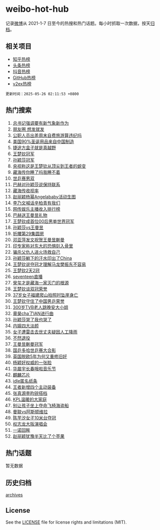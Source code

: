 # weibo-hot-hub

记录[微博](https://www.weibo.com)从 2021-1-7 日至今的热搜和热门话题。每小时抓取一次数据，按天[归档](archives)。

## 相关项目

- [知乎热榜](https://github.com/lonnyzhang423/zhihu-hot-hub)
- [头条热榜](https://github.com/lonnyzhang423/toutiao-hot-hub)
- [抖音热榜](https://github.com/lonnyzhang423/douyin-hot-hub)
- [GitHub热榜](https://github.com/lonnyzhang423/github-hot-hub)
- [v2ex热榜](https://github.com/lonnyzhang423/v2ex-hot-hub)


`更新时间：2025-05-26 02:11:53 +0800`

## 热门搜索

1. [总书记强调要有新气象新作为](https://m.weibo.cn/search?containerid=100103type%3D1%26t%3D10%26q%3D%23%E6%80%BB%E4%B9%A6%E8%AE%B0%E5%BC%BA%E8%B0%83%E8%A6%81%E6%9C%89%E6%96%B0%E6%B0%94%E8%B1%A1%E6%96%B0%E4%BD%9C%E4%B8%BA%23&stream_entry_id=51&isnewpage=1&extparam=seat%3D1%26cate%3D10103%26q%3D%2523%25E6%2580%25BB%25E4%25B9%25A6%25E8%25AE%25B0%25E5%25BC%25BA%25E8%25B0%2583%25E8%25A6%2581%25E6%259C%2589%25E6%2596%25B0%25E6%25B0%2594%25E8%25B1%25A1%25E6%2596%25B0%25E4%25BD%259C%25E4%25B8%25BA%2523%26filter_type%3Drealtimehot%26stream_entry_id%3D51%26c_type%3D51%26pos%3D0%26dgr%3D0%26display_time%3D1748196712%26pre_seqid%3D17481967119930269074805)
1. [朋友圈 想发就发](https://m.weibo.cn/search?containerid=100103type%3D1%26t%3D10%26q%3D%E6%9C%8B%E5%8F%8B%E5%9C%88+%E6%83%B3%E5%8F%91%E5%B0%B1%E5%8F%91&stream_entry_id=31&isnewpage=1&extparam=seat%3D1%26cate%3D5001%26q%3D%25E6%259C%258B%25E5%258F%258B%25E5%259C%2588%2520%25E6%2583%25B3%25E5%258F%2591%25E5%25B0%25B1%25E5%258F%2591%26dgr%3D0%26stream_entry_id%3D31%26pos%3D0%26flag%3D2%26filter_type%3Drealtimehot%26realpos%3D1%26c_type%3D31%26band_rank%3D1%26lcate%3D5001%26display_time%3D1748196712%26pre_seqid%3D17481967119930269074805)
1. [公职人员出差周末自费旅游算违纪吗](https://m.weibo.cn/search?containerid=100103type%3D1%26t%3D10%26q%3D%23%E5%85%AC%E8%81%8C%E4%BA%BA%E5%91%98%E5%87%BA%E5%B7%AE%E5%91%A8%E6%9C%AB%E8%87%AA%E8%B4%B9%E6%97%85%E6%B8%B8%E7%AE%97%E8%BF%9D%E7%BA%AA%E5%90%97%23&stream_entry_id=31&isnewpage=1&extparam=seat%3D1%26cate%3D5001%26q%3D%2523%25E5%2585%25AC%25E8%2581%258C%25E4%25BA%25BA%25E5%2591%2598%25E5%2587%25BA%25E5%25B7%25AE%25E5%2591%25A8%25E6%259C%25AB%25E8%2587%25AA%25E8%25B4%25B9%25E6%2597%2585%25E6%25B8%25B8%25E7%25AE%2597%25E8%25BF%259D%25E7%25BA%25AA%25E5%2590%2597%2523%26dgr%3D0%26stream_entry_id%3D31%26pos%3D1%26flag%3D2%26filter_type%3Drealtimehot%26realpos%3D2%26c_type%3D31%26band_rank%3D2%26lcate%3D5001%26display_time%3D1748196712%26pre_seqid%3D17481967119930269074805)
1. [美国90%圣诞用品来自中国制造](https://m.weibo.cn/search?containerid=100103type%3D1%26t%3D10%26q%3D%23%E7%BE%8E%E5%9B%BD90%25%E5%9C%A3%E8%AF%9E%E7%94%A8%E5%93%81%E6%9D%A5%E8%87%AA%E4%B8%AD%E5%9B%BD%E5%88%B6%E9%80%A0%23&stream_entry_id=31&isnewpage=1&extparam=seat%3D1%26cate%3D5001%26q%3D%2523%25E7%25BE%258E%25E5%259B%25BD90%2525%25E5%259C%25A3%25E8%25AF%259E%25E7%2594%25A8%25E5%2593%2581%25E6%259D%25A5%25E8%2587%25AA%25E4%25B8%25AD%25E5%259B%25BD%25E5%2588%25B6%25E9%2580%25A0%2523%26dgr%3D0%26stream_entry_id%3D31%26pos%3D2%26flag%3D0%26filter_type%3Drealtimehot%26realpos%3D3%26c_type%3D31%26band_rank%3D3%26lcate%3D5001%26display_time%3D1748196712%26pre_seqid%3D17481967119930269074805)
1. [捷途方盒子就是真越野](https://m.weibo.cn/search?containerid=100103type%3D1%26t%3D10%26q%3D%23%E6%8D%B7%E9%80%94%E6%96%B9%E7%9B%92%E5%AD%90%E5%B0%B1%E6%98%AF%E7%9C%9F%E8%B6%8A%E9%87%8E%23&stream_entry_id=31&isnewpage=1&extparam=seat%3D1%26cate%3D5001%26q%3D%2523%25E6%258D%25B7%25E9%2580%2594%25E6%2596%25B9%25E7%259B%2592%25E5%25AD%2590%25E5%25B0%25B1%25E6%2598%25AF%25E7%259C%259F%25E8%25B6%258A%25E9%2587%258E%2523%26dgr%3D0%26stream_entry_id%3D31%26adid%3D287376%26pos%3D3%26filter_type%3Drealtimehot%26band_rank%3D4%26lcate%3D5001%26topic_ad%3D1%26c_type%3D31%26is_ad_pos%3D1%26display_time%3D1748196712%26pre_seqid%3D17481967119930269074805)
1. [王楚钦冠军](https://m.weibo.cn/search?containerid=100103type%3D1%26t%3D10%26q%3D%23%E7%8E%8B%E6%A5%9A%E9%92%A6%E5%86%A0%E5%86%9B%23&stream_entry_id=31&isnewpage=1&extparam=seat%3D1%26cate%3D5001%26q%3D%2523%25E7%258E%258B%25E6%25A5%259A%25E9%2592%25A6%25E5%2586%25A0%25E5%2586%259B%2523%26dgr%3D0%26stream_entry_id%3D31%26pos%3D4%26flag%3D16%26filter_type%3Drealtimehot%26realpos%3D4%26c_type%3D31%26band_rank%3D4%26lcate%3D5001%26display_time%3D1748196712%26pre_seqid%3D17481967119930269074805)
1. [孙颖莎冠军](https://m.weibo.cn/search?containerid=100103type%3D1%26t%3D10%26q%3D%E5%AD%99%E9%A2%96%E8%8E%8E%E5%86%A0%E5%86%9B&stream_entry_id=31&isnewpage=1&extparam=seat%3D1%26cate%3D5001%26q%3D%25E5%25AD%2599%25E9%25A2%2596%25E8%258E%258E%25E5%2586%25A0%25E5%2586%259B%26dgr%3D0%26stream_entry_id%3D31%26pos%3D5%26flag%3D16%26filter_type%3Drealtimehot%26realpos%3D5%26c_type%3D31%26band_rank%3D5%26lcate%3D5001%26display_time%3D1748196712%26pre_seqid%3D17481967119930269074805)
1. [央视称这是王楚钦从顶尖到王者的蜕变](https://m.weibo.cn/search?containerid=100103type%3D1%26t%3D10%26q%3D%23%E5%A4%AE%E8%A7%86%E7%A7%B0%E8%BF%99%E6%98%AF%E7%8E%8B%E6%A5%9A%E9%92%A6%E4%BB%8E%E9%A1%B6%E5%B0%96%E5%88%B0%E7%8E%8B%E8%80%85%E7%9A%84%E8%9C%95%E5%8F%98%23&stream_entry_id=31&isnewpage=1&extparam=seat%3D1%26cate%3D5001%26q%3D%2523%25E5%25A4%25AE%25E8%25A7%2586%25E7%25A7%25B0%25E8%25BF%2599%25E6%2598%25AF%25E7%258E%258B%25E6%25A5%259A%25E9%2592%25A6%25E4%25BB%258E%25E9%25A1%25B6%25E5%25B0%2596%25E5%2588%25B0%25E7%258E%258B%25E8%2580%2585%25E7%259A%2584%25E8%259C%2595%25E5%258F%2598%2523%26dgr%3D0%26stream_entry_id%3D31%26pos%3D6%26flag%3D0%26filter_type%3Drealtimehot%26realpos%3D6%26c_type%3D31%26band_rank%3D6%26lcate%3D5001%26display_time%3D1748196712%26pre_seqid%3D17481967119930269074805)
1. [藏海传你睡了吗我睡不着](https://m.weibo.cn/search?containerid=100103type%3D1%26t%3D10%26q%3D%E8%97%8F%E6%B5%B7%E4%BC%A0%E4%BD%A0%E7%9D%A1%E4%BA%86%E5%90%97%E6%88%91%E7%9D%A1%E4%B8%8D%E7%9D%80&stream_entry_id=31&isnewpage=1&extparam=seat%3D1%26cate%3D5001%26q%3D%25E8%2597%258F%25E6%25B5%25B7%25E4%25BC%25A0%25E4%25BD%25A0%25E7%259D%25A1%25E4%25BA%2586%25E5%2590%2597%25E6%2588%2591%25E7%259D%25A1%25E4%25B8%258D%25E7%259D%2580%26dgr%3D0%26stream_entry_id%3D31%26pos%3D7%26flag%3D0%26filter_type%3Drealtimehot%26realpos%3D7%26c_type%3D31%26band_rank%3D7%26lcate%3D5001%26display_time%3D1748196712%26pre_seqid%3D17481967119930269074805)
1. [世乒赛男双](https://m.weibo.cn/search?containerid=100103type%3D1%26t%3D10%26q%3D%E4%B8%96%E4%B9%92%E8%B5%9B%E7%94%B7%E5%8F%8C&stream_entry_id=31&isnewpage=1&extparam=seat%3D1%26cate%3D5001%26q%3D%25E4%25B8%2596%25E4%25B9%2592%25E8%25B5%259B%25E7%2594%25B7%25E5%258F%258C%26dgr%3D0%26stream_entry_id%3D31%26pos%3D8%26flag%3D0%26filter_type%3Drealtimehot%26realpos%3D8%26c_type%3D31%26band_rank%3D8%26lcate%3D5001%26display_time%3D1748196712%26pre_seqid%3D17481967119930269074805)
1. [巴赫对孙颖莎说保持联系](https://m.weibo.cn/search?containerid=100103type%3D1%26t%3D10%26q%3D%23%E5%B7%B4%E8%B5%AB%E5%AF%B9%E5%AD%99%E9%A2%96%E8%8E%8E%E8%AF%B4%E4%BF%9D%E6%8C%81%E8%81%94%E7%B3%BB%23&stream_entry_id=31&isnewpage=1&extparam=seat%3D1%26cate%3D5001%26q%3D%2523%25E5%25B7%25B4%25E8%25B5%25AB%25E5%25AF%25B9%25E5%25AD%2599%25E9%25A2%2596%25E8%258E%258E%25E8%25AF%25B4%25E4%25BF%259D%25E6%258C%2581%25E8%2581%2594%25E7%25B3%25BB%2523%26dgr%3D0%26stream_entry_id%3D31%26pos%3D9%26flag%3D1%26filter_type%3Drealtimehot%26realpos%3D9%26c_type%3D31%26band_rank%3D9%26lcate%3D5001%26display_time%3D1748196712%26pre_seqid%3D17481967119930269074805)
1. [藏海传收视率](https://m.weibo.cn/search?containerid=100103type%3D1%26t%3D10%26q%3D%23%E8%97%8F%E6%B5%B7%E4%BC%A0%E6%94%B6%E8%A7%86%E7%8E%87%23&stream_entry_id=31&isnewpage=1&extparam=seat%3D1%26cate%3D5001%26q%3D%2523%25E8%2597%258F%25E6%25B5%25B7%25E4%25BC%25A0%25E6%2594%25B6%25E8%25A7%2586%25E7%258E%2587%2523%26dgr%3D0%26stream_entry_id%3D31%26pos%3D10%26flag%3D16%26filter_type%3Drealtimehot%26realpos%3D10%26c_type%3D31%26band_rank%3D10%26lcate%3D5001%26display_time%3D1748196712%26pre_seqid%3D17481967119930269074805)
1. [赵丽颖杨幂Angelababy活动生图](https://m.weibo.cn/search?containerid=100103type%3D1%26t%3D10%26q%3D%23%E8%B5%B5%E4%B8%BD%E9%A2%96%E6%9D%A8%E5%B9%82Angelababy%E6%B4%BB%E5%8A%A8%E7%94%9F%E5%9B%BE%23&stream_entry_id=31&isnewpage=1&extparam=seat%3D1%26cate%3D5001%26q%3D%2523%25E8%25B5%25B5%25E4%25B8%25BD%25E9%25A2%2596%25E6%259D%25A8%25E5%25B9%2582Angelababy%25E6%25B4%25BB%25E5%258A%25A8%25E7%2594%259F%25E5%259B%25BE%2523%26dgr%3D0%26stream_entry_id%3D31%26pos%3D11%26flag%3D1%26filter_type%3Drealtimehot%26realpos%3D11%26c_type%3D31%26band_rank%3D11%26lcate%3D5001%26display_time%3D1748196712%26pre_seqid%3D17481967119930269074805)
1. [李乃文喊话辛柏青有我们](https://m.weibo.cn/search?containerid=100103type%3D1%26t%3D10%26q%3D%23%E6%9D%8E%E4%B9%83%E6%96%87%E5%96%8A%E8%AF%9D%E8%BE%9B%E6%9F%8F%E9%9D%92%E6%9C%89%E6%88%91%E4%BB%AC%23&stream_entry_id=31&isnewpage=1&extparam=seat%3D1%26cate%3D5001%26q%3D%2523%25E6%259D%258E%25E4%25B9%2583%25E6%2596%2587%25E5%2596%258A%25E8%25AF%259D%25E8%25BE%259B%25E6%259F%258F%25E9%259D%2592%25E6%259C%2589%25E6%2588%2591%25E4%25BB%25AC%2523%26dgr%3D0%26stream_entry_id%3D31%26pos%3D12%26flag%3D1%26filter_type%3Drealtimehot%26realpos%3D12%26c_type%3D31%26band_rank%3D12%26lcate%3D5001%26display_time%3D1748196712%26pre_seqid%3D17481967119930269074805)
1. [网传娱乐主播收入排行榜](https://m.weibo.cn/search?containerid=100103type%3D1%26t%3D10%26q%3D%23%E7%BD%91%E4%BC%A0%E5%A8%B1%E4%B9%90%E4%B8%BB%E6%92%AD%E6%94%B6%E5%85%A5%E6%8E%92%E8%A1%8C%E6%A6%9C%23&stream_entry_id=31&isnewpage=1&extparam=seat%3D1%26cate%3D5001%26q%3D%2523%25E7%25BD%2591%25E4%25BC%25A0%25E5%25A8%25B1%25E4%25B9%2590%25E4%25B8%25BB%25E6%2592%25AD%25E6%2594%25B6%25E5%2585%25A5%25E6%258E%2592%25E8%25A1%258C%25E6%25A6%259C%2523%26dgr%3D0%26stream_entry_id%3D31%26pos%3D13%26flag%3D2%26filter_type%3Drealtimehot%26realpos%3D13%26c_type%3D31%26band_rank%3D13%26lcate%3D5001%26display_time%3D1748196712%26pre_seqid%3D17481967119930269074805)
1. [巴赫送王曼昱礼物](https://m.weibo.cn/search?containerid=100103type%3D1%26t%3D10%26q%3D%23%E5%B7%B4%E8%B5%AB%E9%80%81%E7%8E%8B%E6%9B%BC%E6%98%B1%E7%A4%BC%E7%89%A9%23&stream_entry_id=31&isnewpage=1&extparam=seat%3D1%26cate%3D5001%26q%3D%2523%25E5%25B7%25B4%25E8%25B5%25AB%25E9%2580%2581%25E7%258E%258B%25E6%259B%25BC%25E6%2598%25B1%25E7%25A4%25BC%25E7%2589%25A9%2523%26dgr%3D0%26stream_entry_id%3D31%26pos%3D14%26flag%3D0%26filter_type%3Drealtimehot%26realpos%3D14%26c_type%3D31%26band_rank%3D14%26lcate%3D5001%26display_time%3D1748196712%26pre_seqid%3D17481967119930269074805)
1. [王楚钦成首位00后男单世界冠军](https://m.weibo.cn/search?containerid=100103type%3D1%26t%3D10%26q%3D%23%E7%8E%8B%E6%A5%9A%E9%92%A6%E6%88%90%E9%A6%96%E4%BD%8D00%E5%90%8E%E7%94%B7%E5%8D%95%E4%B8%96%E7%95%8C%E5%86%A0%E5%86%9B%23&stream_entry_id=31&isnewpage=1&extparam=seat%3D1%26cate%3D5001%26q%3D%2523%25E7%258E%258B%25E6%25A5%259A%25E9%2592%25A6%25E6%2588%2590%25E9%25A6%2596%25E4%25BD%258D00%25E5%2590%258E%25E7%2594%25B7%25E5%258D%2595%25E4%25B8%2596%25E7%2595%258C%25E5%2586%25A0%25E5%2586%259B%2523%26dgr%3D0%26stream_entry_id%3D31%26pos%3D15%26flag%3D0%26filter_type%3Drealtimehot%26realpos%3D15%26c_type%3D31%26band_rank%3D15%26lcate%3D5001%26display_time%3D1748196712%26pre_seqid%3D17481967119930269074805)
1. [孙颖莎vs王曼昱](https://m.weibo.cn/search?containerid=100103type%3D1%26t%3D10%26q%3D%23%E5%AD%99%E9%A2%96%E8%8E%8Evs%E7%8E%8B%E6%9B%BC%E6%98%B1%23&stream_entry_id=31&isnewpage=1&extparam=seat%3D1%26cate%3D5001%26q%3D%2523%25E5%25AD%2599%25E9%25A2%2596%25E8%258E%258Evs%25E7%258E%258B%25E6%259B%25BC%25E6%2598%25B1%2523%26dgr%3D0%26stream_entry_id%3D31%26pos%3D16%26flag%3D0%26filter_type%3Drealtimehot%26realpos%3D16%26c_type%3D31%26band_rank%3D16%26lcate%3D5001%26display_time%3D1748196712%26pre_seqid%3D17481967119930269074805)
1. [折腰第29集圆房](https://m.weibo.cn/search?containerid=100103type%3D1%26t%3D10%26q%3D%23%E6%8A%98%E8%85%B0%E7%AC%AC29%E9%9B%86%E5%9C%86%E6%88%BF%23&stream_entry_id=31&isnewpage=1&extparam=seat%3D1%26cate%3D5001%26q%3D%2523%25E6%258A%2598%25E8%2585%25B0%25E7%25AC%25AC29%25E9%259B%2586%25E5%259C%2586%25E6%2588%25BF%2523%26dgr%3D0%26stream_entry_id%3D31%26pos%3D17%26flag%3D1%26filter_type%3Drealtimehot%26realpos%3D17%26c_type%3D31%26band_rank%3D17%26lcate%3D5001%26display_time%3D1748196712%26pre_seqid%3D17481967119930269074805)
1. [邓亚萍发文祝贺王曼昱蒯曼](https://m.weibo.cn/search?containerid=100103type%3D1%26t%3D10%26q%3D%23%E9%82%93%E4%BA%9A%E8%90%8D%E5%8F%91%E6%96%87%E7%A5%9D%E8%B4%BA%E7%8E%8B%E6%9B%BC%E6%98%B1%E8%92%AF%E6%9B%BC%23&stream_entry_id=31&isnewpage=1&extparam=seat%3D1%26cate%3D5001%26q%3D%2523%25E9%2582%2593%25E4%25BA%259A%25E8%2590%258D%25E5%258F%2591%25E6%2596%2587%25E7%25A5%259D%25E8%25B4%25BA%25E7%258E%258B%25E6%259B%25BC%25E6%2598%25B1%25E8%2592%25AF%25E6%259B%25BC%2523%26dgr%3D0%26stream_entry_id%3D31%26pos%3D18%26flag%3D0%26filter_type%3Drealtimehot%26realpos%3D18%26c_type%3D31%26band_rank%3D18%26lcate%3D5001%26display_time%3D1748196712%26pre_seqid%3D17481967119930269074805)
1. [印专家称对东大的恐惧刻入骨里](https://m.weibo.cn/search?containerid=100103type%3D1%26t%3D10%26q%3D%E5%8D%B0%E4%B8%93%E5%AE%B6%E7%A7%B0%E5%AF%B9%E4%B8%9C%E5%A4%A7%E7%9A%84%E6%81%90%E6%83%A7%E5%88%BB%E5%85%A5%E9%AA%A8%E9%87%8C&stream_entry_id=31&isnewpage=1&extparam=seat%3D1%26cate%3D5001%26q%3D%25E5%258D%25B0%25E4%25B8%2593%25E5%25AE%25B6%25E7%25A7%25B0%25E5%25AF%25B9%25E4%25B8%259C%25E5%25A4%25A7%25E7%259A%2584%25E6%2581%2590%25E6%2583%25A7%25E5%2588%25BB%25E5%2585%25A5%25E9%25AA%25A8%25E9%2587%258C%26dgr%3D0%26stream_entry_id%3D31%26pos%3D19%26flag%3D0%26filter_type%3Drealtimehot%26realpos%3D19%26c_type%3D31%26band_rank%3D19%26lcate%3D5001%26display_time%3D1748196712%26pre_seqid%3D17481967119930269074805)
1. [骗杀父仇人进火场救自己](https://m.weibo.cn/search?containerid=100103type%3D1%26t%3D10%26q%3D%E9%AA%97%E6%9D%80%E7%88%B6%E4%BB%87%E4%BA%BA%E8%BF%9B%E7%81%AB%E5%9C%BA%E6%95%91%E8%87%AA%E5%B7%B1&stream_entry_id=31&isnewpage=1&extparam=seat%3D1%26cate%3D5001%26q%3D%25E9%25AA%2597%25E6%259D%2580%25E7%2588%25B6%25E4%25BB%2587%25E4%25BA%25BA%25E8%25BF%259B%25E7%2581%25AB%25E5%259C%25BA%25E6%2595%2591%25E8%2587%25AA%25E5%25B7%25B1%26dgr%3D0%26stream_entry_id%3D31%26pos%3D20%26flag%3D1%26filter_type%3Drealtimehot%26realpos%3D20%26c_type%3D31%26band_rank%3D20%26lcate%3D5001%26display_time%3D1748196712%26pre_seqid%3D17481967119930269074805)
1. [孙颖莎躺下的汗水印出了China](https://m.weibo.cn/search?containerid=100103type%3D1%26t%3D10%26q%3D%23%E5%AD%99%E9%A2%96%E8%8E%8E%E8%BA%BA%E4%B8%8B%E7%9A%84%E6%B1%97%E6%B0%B4%E5%8D%B0%E5%87%BA%E4%BA%86China%23&stream_entry_id=31&isnewpage=1&extparam=seat%3D1%26cate%3D5001%26q%3D%2523%25E5%25AD%2599%25E9%25A2%2596%25E8%258E%258E%25E8%25BA%25BA%25E4%25B8%258B%25E7%259A%2584%25E6%25B1%2597%25E6%25B0%25B4%25E5%258D%25B0%25E5%2587%25BA%25E4%25BA%2586China%2523%26dgr%3D0%26stream_entry_id%3D31%26pos%3D21%26flag%3D0%26filter_type%3Drealtimehot%26realpos%3D21%26c_type%3D31%26band_rank%3D21%26lcate%3D5001%26display_time%3D1748196712%26pre_seqid%3D17481967119930269074805)
1. [王楚钦说夺冠才理解马龙樊振东不容易](https://m.weibo.cn/search?containerid=100103type%3D1%26t%3D10%26q%3D%23%E7%8E%8B%E6%A5%9A%E9%92%A6%E8%AF%B4%E5%A4%BA%E5%86%A0%E6%89%8D%E7%90%86%E8%A7%A3%E9%A9%AC%E9%BE%99%E6%A8%8A%E6%8C%AF%E4%B8%9C%E4%B8%8D%E5%AE%B9%E6%98%93%23&stream_entry_id=31&isnewpage=1&extparam=seat%3D1%26cate%3D5001%26q%3D%2523%25E7%258E%258B%25E6%25A5%259A%25E9%2592%25A6%25E8%25AF%25B4%25E5%25A4%25BA%25E5%2586%25A0%25E6%2589%258D%25E7%2590%2586%25E8%25A7%25A3%25E9%25A9%25AC%25E9%25BE%2599%25E6%25A8%258A%25E6%258C%25AF%25E4%25B8%259C%25E4%25B8%258D%25E5%25AE%25B9%25E6%2598%2593%2523%26dgr%3D0%26stream_entry_id%3D31%26pos%3D22%26flag%3D0%26filter_type%3Drealtimehot%26realpos%3D22%26c_type%3D31%26band_rank%3D22%26lcate%3D5001%26display_time%3D1748196712%26pre_seqid%3D17481967119930269074805)
1. [王楚钦2天2冠](https://m.weibo.cn/search?containerid=100103type%3D1%26t%3D10%26q%3D%23%E7%8E%8B%E6%A5%9A%E9%92%A62%E5%A4%A92%E5%86%A0%23&stream_entry_id=31&isnewpage=1&extparam=seat%3D1%26cate%3D5001%26q%3D%2523%25E7%258E%258B%25E6%25A5%259A%25E9%2592%25A62%25E5%25A4%25A92%25E5%2586%25A0%2523%26dgr%3D0%26stream_entry_id%3D31%26pos%3D23%26flag%3D1%26filter_type%3Drealtimehot%26realpos%3D23%26c_type%3D31%26band_rank%3D23%26lcate%3D5001%26display_time%3D1748196712%26pre_seqid%3D17481967119930269074805)
1. [seventeen直播](https://m.weibo.cn/search?containerid=100103type%3D1%26t%3D10%26q%3Dseventeen%E7%9B%B4%E6%92%AD&stream_entry_id=31&isnewpage=1&extparam=seat%3D1%26cate%3D5001%26q%3Dseventeen%25E7%259B%25B4%25E6%2592%25AD%26dgr%3D0%26stream_entry_id%3D31%26pos%3D24%26flag%3D0%26filter_type%3Drealtimehot%26realpos%3D24%26c_type%3D31%26band_rank%3D24%26lcate%3D5001%26display_time%3D1748196712%26pre_seqid%3D17481967119930269074805)
1. [癸玺才是藏海一家灭门的根源](https://m.weibo.cn/search?containerid=100103type%3D1%26t%3D10%26q%3D%23%E7%99%B8%E7%8E%BA%E6%89%8D%E6%98%AF%E8%97%8F%E6%B5%B7%E4%B8%80%E5%AE%B6%E7%81%AD%E9%97%A8%E7%9A%84%E6%A0%B9%E6%BA%90%23&stream_entry_id=31&isnewpage=1&extparam=seat%3D1%26cate%3D5001%26q%3D%2523%25E7%2599%25B8%25E7%258E%25BA%25E6%2589%258D%25E6%2598%25AF%25E8%2597%258F%25E6%25B5%25B7%25E4%25B8%2580%25E5%25AE%25B6%25E7%2581%25AD%25E9%2597%25A8%25E7%259A%2584%25E6%25A0%25B9%25E6%25BA%2590%2523%26dgr%3D0%26stream_entry_id%3D31%26pos%3D25%26flag%3D1%26filter_type%3Drealtimehot%26realpos%3D25%26c_type%3D31%26band_rank%3D25%26lcate%3D5001%26display_time%3D1748196712%26pre_seqid%3D17481967119930269074805)
1. [王楚钦谈双冠荣誉](https://m.weibo.cn/search?containerid=100103type%3D1%26t%3D10%26q%3D%23%E7%8E%8B%E6%A5%9A%E9%92%A6%E8%B0%88%E5%8F%8C%E5%86%A0%E8%8D%A3%E8%AA%89%23&stream_entry_id=31&isnewpage=1&extparam=seat%3D1%26cate%3D5001%26q%3D%2523%25E7%258E%258B%25E6%25A5%259A%25E9%2592%25A6%25E8%25B0%2588%25E5%258F%258C%25E5%2586%25A0%25E8%258D%25A3%25E8%25AA%2589%2523%26dgr%3D0%26stream_entry_id%3D31%26pos%3D26%26flag%3D1%26filter_type%3Drealtimehot%26realpos%3D26%26c_type%3D31%26band_rank%3D26%26lcate%3D5001%26display_time%3D1748196712%26pre_seqid%3D17481967119930269074805)
1. [37岁女子福建爬山拍照时坠崖身亡](https://m.weibo.cn/search?containerid=100103type%3D1%26t%3D10%26q%3D%2337%E5%B2%81%E5%A5%B3%E5%AD%90%E7%A6%8F%E5%BB%BA%E7%88%AC%E5%B1%B1%E6%8B%8D%E7%85%A7%E6%97%B6%E5%9D%A0%E5%B4%96%E8%BA%AB%E4%BA%A1%23&stream_entry_id=31&isnewpage=1&extparam=seat%3D1%26cate%3D5001%26q%3D%252337%25E5%25B2%2581%25E5%25A5%25B3%25E5%25AD%2590%25E7%25A6%258F%25E5%25BB%25BA%25E7%2588%25AC%25E5%25B1%25B1%25E6%258B%258D%25E7%2585%25A7%25E6%2597%25B6%25E5%259D%25A0%25E5%25B4%2596%25E8%25BA%25AB%25E4%25BA%25A1%2523%26dgr%3D0%26stream_entry_id%3D31%26pos%3D27%26flag%3D0%26filter_type%3Drealtimehot%26realpos%3D27%26c_type%3D31%26band_rank%3D27%26lcate%3D5001%26display_time%3D1748196712%26pre_seqid%3D17481967119930269074805)
1. [王楚钦守住了中国男乒荣誉](https://m.weibo.cn/search?containerid=100103type%3D1%26t%3D10%26q%3D%23%E7%8E%8B%E6%A5%9A%E9%92%A6%E5%AE%88%E4%BD%8F%E4%BA%86%E4%B8%AD%E5%9B%BD%E7%94%B7%E4%B9%92%E8%8D%A3%E8%AA%89%23&stream_entry_id=31&isnewpage=1&extparam=seat%3D1%26cate%3D5001%26q%3D%2523%25E7%258E%258B%25E6%25A5%259A%25E9%2592%25A6%25E5%25AE%2588%25E4%25BD%258F%25E4%25BA%2586%25E4%25B8%25AD%25E5%259B%25BD%25E7%2594%25B7%25E4%25B9%2592%25E8%258D%25A3%25E8%25AA%2589%2523%26dgr%3D0%26stream_entry_id%3D31%26pos%3D28%26flag%3D1%26filter_type%3Drealtimehot%26realpos%3D28%26c_type%3D31%26band_rank%3D28%26lcate%3D5001%26display_time%3D1748196712%26pre_seqid%3D17481967119930269074805)
1. [300岁TVB老人跳晚安大小姐](https://m.weibo.cn/search?containerid=100103type%3D1%26t%3D10%26q%3D%23300%E5%B2%81TVB%E8%80%81%E4%BA%BA%E8%B7%B3%E6%99%9A%E5%AE%89%E5%A4%A7%E5%B0%8F%E5%A7%90%23&stream_entry_id=31&isnewpage=1&extparam=seat%3D1%26cate%3D5001%26q%3D%2523300%25E5%25B2%2581TVB%25E8%2580%2581%25E4%25BA%25BA%25E8%25B7%25B3%25E6%2599%259A%25E5%25AE%2589%25E5%25A4%25A7%25E5%25B0%258F%25E5%25A7%2590%2523%26dgr%3D0%26stream_entry_id%3D31%26pos%3D29%26flag%3D0%26filter_type%3Drealtimehot%26realpos%3D29%26c_type%3D31%26band_rank%3D29%26lcate%3D5001%26display_time%3D1748196712%26pre_seqid%3D17481967119930269074805)
1. [章昊cha了IAN进行曲](https://m.weibo.cn/search?containerid=100103type%3D1%26t%3D10%26q%3D%23%E7%AB%A0%E6%98%8Acha%E4%BA%86IAN%E8%BF%9B%E8%A1%8C%E6%9B%B2%23&stream_entry_id=31&isnewpage=1&extparam=seat%3D1%26cate%3D5001%26q%3D%2523%25E7%25AB%25A0%25E6%2598%258Acha%25E4%25BA%2586IAN%25E8%25BF%259B%25E8%25A1%258C%25E6%259B%25B2%2523%26dgr%3D0%26stream_entry_id%3D31%26pos%3D30%26flag%3D1%26filter_type%3Drealtimehot%26realpos%3D30%26c_type%3D31%26band_rank%3D30%26lcate%3D5001%26display_time%3D1748196712%26pre_seqid%3D17481967119930269074805)
1. [孙颖莎哭了我也哭了](https://m.weibo.cn/search?containerid=100103type%3D1%26t%3D10%26q%3D%23%E5%AD%99%E9%A2%96%E8%8E%8E%E5%93%AD%E4%BA%86%E6%88%91%E4%B9%9F%E5%93%AD%E4%BA%86%23&stream_entry_id=31&isnewpage=1&extparam=seat%3D1%26cate%3D5001%26q%3D%2523%25E5%25AD%2599%25E9%25A2%2596%25E8%258E%258E%25E5%2593%25AD%25E4%25BA%2586%25E6%2588%2591%25E4%25B9%259F%25E5%2593%25AD%25E4%25BA%2586%2523%26dgr%3D0%26stream_entry_id%3D31%26pos%3D31%26flag%3D1%26filter_type%3Drealtimehot%26realpos%3D31%26c_type%3D31%26band_rank%3D31%26lcate%3D5001%26display_time%3D1748196712%26pre_seqid%3D17481967119930269074805)
1. [内娱四大淡颜](https://m.weibo.cn/search?containerid=100103type%3D1%26t%3D10%26q%3D%23%E5%86%85%E5%A8%B1%E5%9B%9B%E5%A4%A7%E6%B7%A1%E9%A2%9C%23&stream_entry_id=31&isnewpage=1&extparam=seat%3D1%26cate%3D5001%26q%3D%2523%25E5%2586%2585%25E5%25A8%25B1%25E5%259B%259B%25E5%25A4%25A7%25E6%25B7%25A1%25E9%25A2%259C%2523%26dgr%3D0%26stream_entry_id%3D31%26pos%3D32%26flag%3D0%26filter_type%3Drealtimehot%26realpos%3D32%26c_type%3D31%26band_rank%3D32%26lcate%3D5001%26display_time%3D1748196712%26pre_seqid%3D17481967119930269074805)
1. [女子遭雷击去世丈夫疑因人工降雨](https://m.weibo.cn/search?containerid=100103type%3D1%26t%3D10%26q%3D%23%E5%A5%B3%E5%AD%90%E9%81%AD%E9%9B%B7%E5%87%BB%E5%8E%BB%E4%B8%96%E4%B8%88%E5%A4%AB%E7%96%91%E5%9B%A0%E4%BA%BA%E5%B7%A5%E9%99%8D%E9%9B%A8%23&stream_entry_id=31&isnewpage=1&extparam=seat%3D1%26cate%3D5001%26q%3D%2523%25E5%25A5%25B3%25E5%25AD%2590%25E9%2581%25AD%25E9%259B%25B7%25E5%2587%25BB%25E5%258E%25BB%25E4%25B8%2596%25E4%25B8%2588%25E5%25A4%25AB%25E7%2596%2591%25E5%259B%25A0%25E4%25BA%25BA%25E5%25B7%25A5%25E9%2599%258D%25E9%259B%25A8%2523%26dgr%3D0%26stream_entry_id%3D31%26pos%3D33%26flag%3D0%26filter_type%3Drealtimehot%26realpos%3D33%26c_type%3D31%26band_rank%3D33%26lcate%3D5001%26display_time%3D1748196712%26pre_seqid%3D17481967119930269074805)
1. [不然退役](https://m.weibo.cn/search?containerid=100103type%3D1%26t%3D10%26q%3D%23%E4%B8%8D%E7%84%B6%E9%80%80%E5%BD%B9%23&stream_entry_id=31&isnewpage=1&extparam=seat%3D1%26cate%3D5001%26q%3D%2523%25E4%25B8%258D%25E7%2584%25B6%25E9%2580%2580%25E5%25BD%25B9%2523%26dgr%3D0%26stream_entry_id%3D31%26pos%3D34%26flag%3D0%26filter_type%3Drealtimehot%26realpos%3D34%26c_type%3D31%26band_rank%3D34%26lcate%3D5001%26display_time%3D1748196712%26pre_seqid%3D17481967119930269074805)
1. [王曼昱蒯曼冠军](https://m.weibo.cn/search?containerid=100103type%3D1%26t%3D10%26q%3D%23%E7%8E%8B%E6%9B%BC%E6%98%B1%E8%92%AF%E6%9B%BC%E5%86%A0%E5%86%9B%23&stream_entry_id=31&isnewpage=1&extparam=seat%3D1%26cate%3D5001%26q%3D%2523%25E7%258E%258B%25E6%259B%25BC%25E6%2598%25B1%25E8%2592%25AF%25E6%259B%25BC%25E5%2586%25A0%25E5%2586%259B%2523%26dgr%3D0%26stream_entry_id%3D31%26pos%3D35%26flag%3D0%26filter_type%3Drealtimehot%26realpos%3D35%26c_type%3D31%26band_rank%3D35%26lcate%3D5001%26display_time%3D1748196712%26pre_seqid%3D17481967119930269074805)
1. [国乒多哈世乒赛大合影](https://m.weibo.cn/search?containerid=100103type%3D1%26t%3D10%26q%3D%23%E5%9B%BD%E4%B9%92%E5%A4%9A%E5%93%88%E4%B8%96%E4%B9%92%E8%B5%9B%E5%A4%A7%E5%90%88%E5%BD%B1%23&stream_entry_id=31&isnewpage=1&extparam=seat%3D1%26cate%3D5001%26q%3D%2523%25E5%259B%25BD%25E4%25B9%2592%25E5%25A4%259A%25E5%2593%2588%25E4%25B8%2596%25E4%25B9%2592%25E8%25B5%259B%25E5%25A4%25A7%25E5%2590%2588%25E5%25BD%25B1%2523%26dgr%3D0%26stream_entry_id%3D31%26pos%3D36%26flag%3D0%26filter_type%3Drealtimehot%26realpos%3D36%26c_type%3D31%26band_rank%3D36%26lcate%3D5001%26display_time%3D1748196712%26pre_seqid%3D17481967119930269074805)
1. [英国脱欧5年为何又重修旧好](https://m.weibo.cn/search?containerid=100103type%3D1%26t%3D10%26q%3D%23%E8%8B%B1%E5%9B%BD%E8%84%B1%E6%AC%A75%E5%B9%B4%E4%B8%BA%E4%BD%95%E5%8F%88%E9%87%8D%E4%BF%AE%E6%97%A7%E5%A5%BD%23&stream_entry_id=31&isnewpage=1&extparam=seat%3D1%26cate%3D5001%26q%3D%2523%25E8%258B%25B1%25E5%259B%25BD%25E8%2584%25B1%25E6%25AC%25A75%25E5%25B9%25B4%25E4%25B8%25BA%25E4%25BD%2595%25E5%258F%2588%25E9%2587%258D%25E4%25BF%25AE%25E6%2597%25A7%25E5%25A5%25BD%2523%26dgr%3D0%26stream_entry_id%3D31%26pos%3D37%26flag%3D0%26filter_type%3Drealtimehot%26realpos%3D37%26c_type%3D31%26band_rank%3D37%26lcate%3D5001%26display_time%3D1748196712%26pre_seqid%3D17481967119930269074805)
1. [杨颖好权威的一张脸](https://m.weibo.cn/search?containerid=100103type%3D1%26t%3D10%26q%3D%23%E6%9D%A8%E9%A2%96%E5%A5%BD%E6%9D%83%E5%A8%81%E7%9A%84%E4%B8%80%E5%BC%A0%E8%84%B8%23&stream_entry_id=31&isnewpage=1&extparam=seat%3D1%26cate%3D5001%26q%3D%2523%25E6%259D%25A8%25E9%25A2%2596%25E5%25A5%25BD%25E6%259D%2583%25E5%25A8%2581%25E7%259A%2584%25E4%25B8%2580%25E5%25BC%25A0%25E8%2584%25B8%2523%26dgr%3D0%26stream_entry_id%3D31%26pos%3D38%26flag%3D0%26filter_type%3Drealtimehot%26realpos%3D38%26c_type%3D31%26band_rank%3D38%26lcate%3D5001%26display_time%3D1748196712%26pre_seqid%3D17481967119930269074805)
1. [华晨宇长春哦啦音乐节](https://m.weibo.cn/search?containerid=100103type%3D1%26t%3D10%26q%3D%23%E5%8D%8E%E6%99%A8%E5%AE%87%E9%95%BF%E6%98%A5%E5%93%A6%E5%95%A6%E9%9F%B3%E4%B9%90%E8%8A%82%23&stream_entry_id=31&isnewpage=1&extparam=seat%3D1%26cate%3D5001%26q%3D%2523%25E5%258D%258E%25E6%2599%25A8%25E5%25AE%2587%25E9%2595%25BF%25E6%2598%25A5%25E5%2593%25A6%25E5%2595%25A6%25E9%259F%25B3%25E4%25B9%2590%25E8%258A%2582%2523%26dgr%3D0%26stream_entry_id%3D31%26pos%3D39%26flag%3D0%26filter_type%3Drealtimehot%26realpos%3D39%26c_type%3D31%26band_rank%3D39%26lcate%3D5001%26display_time%3D1748196712%26pre_seqid%3D17481967119930269074805)
1. [麒麟芯片](https://m.weibo.cn/search?containerid=100103type%3D1%26t%3D10%26q%3D%E9%BA%92%E9%BA%9F%E8%8A%AF%E7%89%87&stream_entry_id=31&isnewpage=1&extparam=seat%3D1%26cate%3D5001%26q%3D%25E9%25BA%2592%25E9%25BA%259F%25E8%258A%25AF%25E7%2589%2587%26dgr%3D0%26stream_entry_id%3D31%26pos%3D40%26flag%3D0%26filter_type%3Drealtimehot%26realpos%3D40%26c_type%3D31%26band_rank%3D40%26lcate%3D5001%26display_time%3D1748196712%26pre_seqid%3D17481967119930269074805)
1. [idle匿名纸条](https://m.weibo.cn/search?containerid=100103type%3D1%26t%3D10%26q%3D%23idle%E5%8C%BF%E5%90%8D%E7%BA%B8%E6%9D%A1%23&stream_entry_id=31&isnewpage=1&extparam=seat%3D1%26cate%3D5001%26q%3D%2523idle%25E5%258C%25BF%25E5%2590%258D%25E7%25BA%25B8%25E6%259D%25A1%2523%26dgr%3D0%26stream_entry_id%3D31%26pos%3D41%26flag%3D0%26filter_type%3Drealtimehot%26realpos%3D41%26c_type%3D31%26band_rank%3D41%26lcate%3D5001%26display_time%3D1748196712%26pre_seqid%3D17481967119930269074805)
1. [王者新增四个主动装备](https://m.weibo.cn/search?containerid=100103type%3D1%26t%3D10%26q%3D%23%E7%8E%8B%E8%80%85%E6%96%B0%E5%A2%9E%E5%9B%9B%E4%B8%AA%E4%B8%BB%E5%8A%A8%E8%A3%85%E5%A4%87%23&stream_entry_id=31&isnewpage=1&extparam=seat%3D1%26cate%3D5001%26q%3D%2523%25E7%258E%258B%25E8%2580%2585%25E6%2596%25B0%25E5%25A2%259E%25E5%259B%259B%25E4%25B8%25AA%25E4%25B8%25BB%25E5%258A%25A8%25E8%25A3%2585%25E5%25A4%2587%2523%26dgr%3D0%26stream_entry_id%3D31%26pos%3D42%26flag%3D1%26filter_type%3Drealtimehot%26realpos%3D42%26c_type%3D31%26band_rank%3D42%26lcate%3D5001%26display_time%3D1748196712%26pre_seqid%3D17481967119930269074805)
1. [张真源李昀锐搭档](https://m.weibo.cn/search?containerid=100103type%3D1%26t%3D10%26q%3D%23%E5%BC%A0%E7%9C%9F%E6%BA%90%E6%9D%8E%E6%98%80%E9%94%90%E6%90%AD%E6%A1%A3%23&stream_entry_id=31&isnewpage=1&extparam=seat%3D1%26cate%3D5001%26q%3D%2523%25E5%25BC%25A0%25E7%259C%259F%25E6%25BA%2590%25E6%259D%258E%25E6%2598%2580%25E9%2594%2590%25E6%2590%25AD%25E6%25A1%25A3%2523%26dgr%3D0%26stream_entry_id%3D31%26pos%3D43%26flag%3D1%26filter_type%3Drealtimehot%26realpos%3D43%26c_type%3D31%26band_rank%3D43%26lcate%3D5001%26display_time%3D1748196712%26pre_seqid%3D17481967119930269074805)
1. [KPL温暖的大家庭](https://m.weibo.cn/search?containerid=100103type%3D1%26t%3D10%26q%3DKPL%E6%B8%A9%E6%9A%96%E7%9A%84%E5%A4%A7%E5%AE%B6%E5%BA%AD&stream_entry_id=31&isnewpage=1&extparam=seat%3D1%26cate%3D5001%26q%3DKPL%25E6%25B8%25A9%25E6%259A%2596%25E7%259A%2584%25E5%25A4%25A7%25E5%25AE%25B6%25E5%25BA%25AD%26dgr%3D0%26stream_entry_id%3D31%26pos%3D44%26flag%3D1%26filter_type%3Drealtimehot%26realpos%3D44%26c_type%3D31%26band_rank%3D44%26lcate%3D5001%26display_time%3D1748196712%26pre_seqid%3D17481967119930269074805)
1. [别让孩子坐上夺命飞椅海盗船](https://m.weibo.cn/search?containerid=100103type%3D1%26t%3D10%26q%3D%23%E5%88%AB%E8%AE%A9%E5%AD%A9%E5%AD%90%E5%9D%90%E4%B8%8A%E5%A4%BA%E5%91%BD%E9%A3%9E%E6%A4%85%E6%B5%B7%E7%9B%97%E8%88%B9%23&stream_entry_id=31&isnewpage=1&extparam=seat%3D1%26cate%3D5001%26q%3D%2523%25E5%2588%25AB%25E8%25AE%25A9%25E5%25AD%25A9%25E5%25AD%2590%25E5%259D%2590%25E4%25B8%258A%25E5%25A4%25BA%25E5%2591%25BD%25E9%25A3%259E%25E6%25A4%2585%25E6%25B5%25B7%25E7%259B%2597%25E8%2588%25B9%2523%26dgr%3D0%26stream_entry_id%3D31%26pos%3D45%26flag%3D0%26filter_type%3Drealtimehot%26realpos%3D45%26c_type%3D31%26band_rank%3D45%26lcate%3D5001%26display_time%3D1748196712%26pre_seqid%3D17481967119930269074805)
1. [曼联vs阿斯顿维拉](https://m.weibo.cn/search?containerid=100103type%3D1%26t%3D10%26q%3D%23%E6%9B%BC%E8%81%94vs%E9%98%BF%E6%96%AF%E9%A1%BF%E7%BB%B4%E6%8B%89%23&stream_entry_id=31&isnewpage=1&extparam=seat%3D1%26cate%3D5001%26q%3D%2523%25E6%259B%25BC%25E8%2581%2594vs%25E9%2598%25BF%25E6%2596%25AF%25E9%25A1%25BF%25E7%25BB%25B4%25E6%258B%2589%2523%26dgr%3D0%26stream_entry_id%3D31%26pos%3D46%26flag%3D1%26filter_type%3Drealtimehot%26realpos%3D46%26c_type%3D31%26band_rank%3D46%26lcate%3D5001%26display_time%3D1748196712%26pre_seqid%3D17481967119930269074805)
1. [陈芋汐女子10米台夺冠](https://m.weibo.cn/search?containerid=100103type%3D1%26t%3D10%26q%3D%E9%99%88%E8%8A%8B%E6%B1%90%E5%A5%B3%E5%AD%9010%E7%B1%B3%E5%8F%B0%E5%A4%BA%E5%86%A0&stream_entry_id=31&isnewpage=1&extparam=seat%3D1%26cate%3D5001%26q%3D%25E9%2599%2588%25E8%258A%258B%25E6%25B1%2590%25E5%25A5%25B3%25E5%25AD%259010%25E7%25B1%25B3%25E5%258F%25B0%25E5%25A4%25BA%25E5%2586%25A0%26dgr%3D0%26stream_entry_id%3D31%26pos%3D47%26flag%3D0%26filter_type%3Drealtimehot%26realpos%3D47%26c_type%3D31%26band_rank%3D47%26lcate%3D5001%26display_time%3D1748196712%26pre_seqid%3D17481967119930269074805)
1. [权志龙大阪演唱会](https://m.weibo.cn/search?containerid=100103type%3D1%26t%3D10%26q%3D%23%E6%9D%83%E5%BF%97%E9%BE%99%E5%A4%A7%E9%98%AA%E6%BC%94%E5%94%B1%E4%BC%9A%23&stream_entry_id=31&isnewpage=1&extparam=seat%3D1%26cate%3D5001%26q%3D%2523%25E6%259D%2583%25E5%25BF%2597%25E9%25BE%2599%25E5%25A4%25A7%25E9%2598%25AA%25E6%25BC%2594%25E5%2594%25B1%25E4%25BC%259A%2523%26dgr%3D0%26stream_entry_id%3D31%26pos%3D48%26flag%3D0%26filter_type%3Drealtimehot%26realpos%3D48%26c_type%3D31%26band_rank%3D48%26lcate%3D5001%26display_time%3D1748196712%26pre_seqid%3D17481967119930269074805)
1. [一诺回眸](https://m.weibo.cn/search?containerid=100103type%3D1%26t%3D10%26q%3D%E4%B8%80%E8%AF%BA%E5%9B%9E%E7%9C%B8&stream_entry_id=31&isnewpage=1&extparam=seat%3D1%26cate%3D5001%26q%3D%25E4%25B8%2580%25E8%25AF%25BA%25E5%259B%259E%25E7%259C%25B8%26dgr%3D0%26stream_entry_id%3D31%26pos%3D49%26flag%3D0%26filter_type%3Drealtimehot%26realpos%3D49%26c_type%3D31%26band_rank%3D49%26lcate%3D5001%26display_time%3D1748196712%26pre_seqid%3D17481967119930269074805)
1. [赵丽颖犹豫半天比了个苹果](https://m.weibo.cn/search?containerid=100103type%3D1%26t%3D10%26q%3D%23%E8%B5%B5%E4%B8%BD%E9%A2%96%E7%8A%B9%E8%B1%AB%E5%8D%8A%E5%A4%A9%E6%AF%94%E4%BA%86%E4%B8%AA%E8%8B%B9%E6%9E%9C%23&stream_entry_id=31&isnewpage=1&extparam=seat%3D1%26cate%3D5001%26q%3D%2523%25E8%25B5%25B5%25E4%25B8%25BD%25E9%25A2%2596%25E7%258A%25B9%25E8%25B1%25AB%25E5%258D%258A%25E5%25A4%25A9%25E6%25AF%2594%25E4%25BA%2586%25E4%25B8%25AA%25E8%258B%25B9%25E6%259E%259C%2523%26dgr%3D0%26stream_entry_id%3D31%26pos%3D50%26flag%3D0%26filter_type%3Drealtimehot%26realpos%3D50%26c_type%3D31%26band_rank%3D50%26lcate%3D5001%26display_time%3D1748196712%26pre_seqid%3D17481967119930269074805)

## 热门话题

暂无数据

## 历史归档

[archives](archives)

## License

See the [LICENSE](LICENSE) file for license rights and limitations (MIT).
